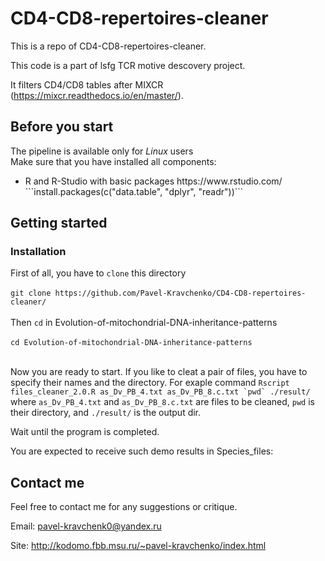 # CD4-CD8-repertoires-cleaner

This is a repo of CD4-CD8-repertoires-cleaner. 


This code is a part of lsfg TCR motive descovery project.

It filters CD4/CD8 tables after MIXCR (https://mixcr.readthedocs.io/en/master/). 

## Before you start

The pipeline is available only for <i>Linux</i> users </br>
Make sure that you have installed all components:
<ul>
<li>R and R-Studio with basic packages https://www.rstudio.com/
```install.packages(c("data.table", "dplyr", "readr"))```
</ul>


## Getting started

### Installation

First of all, you have to ```clone``` this directory</br></br>
```git clone https://github.com/Pavel-Kravchenko/CD4-CD8-repertoires-cleaner/```</br></br>
Then ```cd``` in Evolution-of-mitochondrial-DNA-inheritance-patterns</br></br>
```cd Evolution-of-mitochondrial-DNA-inheritance-patterns```</br></br>

Now you are ready to start.
If you like to cleat a pair of files, you have to specify their names and the directory.
For exaple command 
```Rscript files_cleaner_2.0.R as_Dv_PB_4.txt as_Dv_PB_8.c.txt `pwd` ./result/``` where `as_Dv_PB_4.txt` and  `as_Dv_PB_8.c.txt` are files to be cleaned, `pwd` is their directory, and `./result/` is the output dir.

Wait until the program is completed.

You are expected to receive such demo results in Species_files:

## Contact me

Feel free to contact me for any suggestions or critique.

Email: pavel-kravchenk0@yandex.ru 

Site: http://kodomo.fbb.msu.ru/~pavel-kravchenko/index.html 
